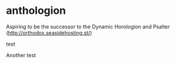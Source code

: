anthologion
===========

Aspiring to be the successor to the Dynamic Horologion and Psalter (http://orthodox.seasidehosting.st/)

test

Another test
